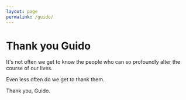 ```yaml
---
layout: page
permalink: /guido/
---
```

# Thank you Guido

It's not often we get to know the people who can so profoundly alter the course of our lives.

Even less often do we get to thank them.

Thank you, Guido.
